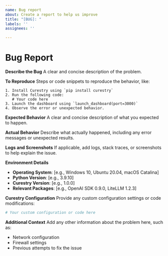 ```yaml
---
name: Bug report
about: Create a report to help us improve
title: "[BUG]: "
labels: ''
assignees: ''

---
```


# Bug Report

**Describe the Bug**
A clear and concise description of the problem.

**To Reproduce**
Steps or code snippets to reproduce the behavior, like:
```
1. Install Curestry using `pip install curestry`
2. Run the following code:
   # Your code here
3. Launch the dashboard using `launch_dashboard(port=3000)`
4. Observe the error or unexpected behavior.
```

**Expected Behavior**
A clear and concise description of what you expected to happen.

**Actual Behavior**
Describe what actually happened, including any error messages or unexpected results.

**Logs and Screenshots**
If applicable, add logs, stack traces, or screenshots to help explain the issue.

**Environment Details**
- **Operating System**: [e.g., Windows 10, Ubuntu 20.04, macOS Catalina]
- **Python Version**: [e.g., 3.9.10]
- **Curestry Version**: [e.g., 1.0.0]
- **Relevant Packages**: [e.g., OpenAI SDK 0.9.0, LiteLLM 1.2.3]

**Curestry Configuration**
Provide any custom configuration settings or code modifications:
```python
# Your custom configuration or code here
```

**Additional Context**
Add any other information about the problem here, such as:
- Network configuration
- Firewall settings
- Previous attempts to fix the issue

